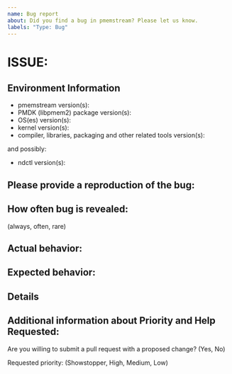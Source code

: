 ```yaml
---
name: Bug report
about: Did you find a bug in pmemstream? Please let us know.
labels: "Type: Bug"
---
```

<!--
Before creating new issue, ensure that similar issue wasn't already created
  * Search: https://github.com/pmem/pmemstream/issues

Note that if you do not provide enough information to reproduce the issue, we may not be able to take action on your report.
Remember this is just a minimal template. You can extend it with data you think may be useful.
-->

# ISSUE: <!-- fill the title of issue -->

## Environment Information

- pmemstream version(s):                                             <!-- fill this out -->
- PMDK (libpmem2) package version(s):                                <!-- fill this out -->
- OS(es) version(s):                                                 <!-- fill this out -->
- kernel version(s):                                                 <!-- fill this out -->
- compiler, libraries, packaging and other related tools version(s): <!-- fill this out -->

and possibly:
- ndctl version(s):                                                  <!-- fill this out -->
<!-- fill in also other useful environment data -->

## Please provide a reproduction of the bug:

<!-- fill this out -->

## How often bug is revealed:

(always, often, rare) <!-- pick one if possible -->
<!-- describe special circumstances -->

## Actual behavior:

<!-- fill this out -->

## Expected behavior:

<!-- fill this out -->

## Details

<!-- fill this out -->

## Additional information about Priority and Help Requested:

Are you willing to submit a pull request with a proposed change? (Yes, No)  <!-- check one if possible -->

Requested priority: (Showstopper, High, Medium, Low)                        <!-- check one if possible -->

